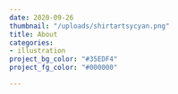 ```yaml
---
date: 2020-09-26
thumbnail: "/uploads/shirtartsycyan.png"
title: About
categories:
- illustration
project_bg_color: "#35EDF4"
project_fg_color: "#000000"

---
```

